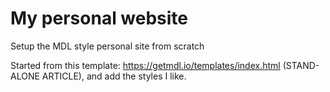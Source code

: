 # My personal website

Setup the MDL style personal site from scratch

Started from this template: https://getmdl.io/templates/index.html (STAND-ALONE ARTICLE), and add the styles I like.
